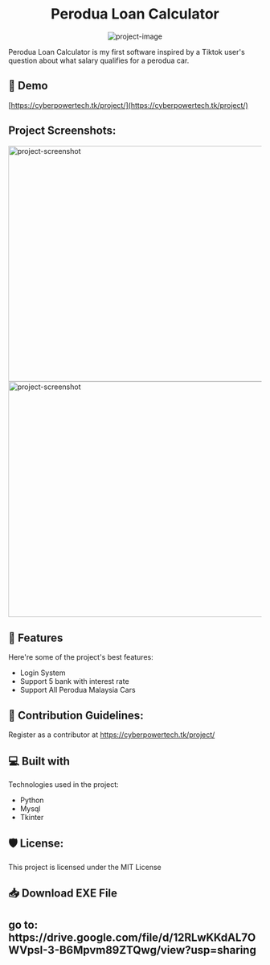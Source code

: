 <h1 align="center" id="title">Perodua Loan Calculator</h1>

<p align="center"><img src="https://socialify.git.ci/rafik7704/Perodua-Loan-Calculator/image?font=Raleway&language=1&logo=https%3A%2F%2Favatars.githubusercontent.com%2Fu%2F83378047%3Fv%3D4&name=1&owner=1&pulls=1&stargazers=1&theme=Dark" alt="project-image"></p>

<p id="description">Perodua Loan Calculator is my first software inspired by a Tiktok user's question about what salary qualifies for a perodua car.</p>

<h2>🚀 Demo</h2>

[https://cyberpowertech.tk/project/](https://cyberpowertech.tk/project/)

<h2>Project Screenshots:</h2>

<img src="https://media.discordapp.net/attachments/798068595607339028/1036683638697361459/Log-in.png?width=662&amp;height=468" alt="project-screenshot" width="662" height="468/">

<img src="https://media.discordapp.net/attachments/798068595607339028/1036683638181482546/database.png?width=662&amp;height=468" alt="project-screenshot" width="662" height="468/">

  
  
<h2>🧐 Features</h2>

Here're some of the project's best features:

*   Login System
*   Support 5 bank with interest rate
*   Support All Perodua Malaysia Cars

<h2>🍰 Contribution Guidelines:</h2>

Register as a contributor at https://cyberpowertech.tk/project/

  
  
<h2>💻 Built with</h2>

Technologies used in the project:

*   Python
*   Mysql
*   Tkinter

<h2>🛡️ License:</h2>

This project is licensed under the MIT License

<h2>📥 Download EXE File <h2>
go to:
https://drive.google.com/file/d/12RLwKKdAL7OWVpsI-3-B6Mpvm89ZTQwg/view?usp=sharing